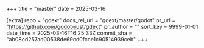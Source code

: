 +++
title = "master"
date = 2025-03-16

[extra]
repo = "gdext"
docs_rel_url = "gdext/master/godot"
pr_url = "https://github.com/godot-rust/gdext"
pr_author = ""
sort_key = 9999-01-01
date_time = 2025-03-16T16:25:33Z
commit_sha = "ab08cd257ad00538de69cd0fcce1c90514939ceb"
+++


